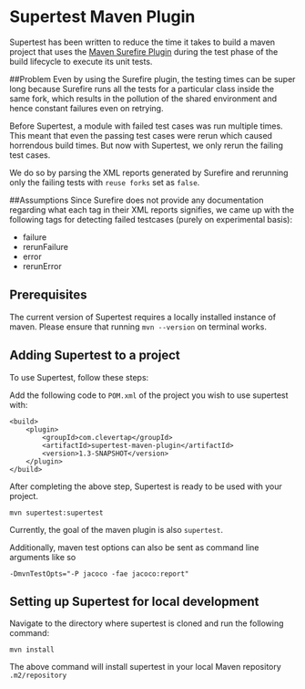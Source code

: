# Supertest Maven Plugin
Supertest has been written to reduce the time it takes to build a maven project that uses the [Maven Surefire Plugin](https://maven.apache.org/surefire/maven-surefire-plugin/) during the test phase of the build lifecycle to execute its unit tests.

##Problem
Even by using the Surefire plugin, the testing times can be super long because Surefire runs all the tests for a particular class inside the same fork, which results in the pollution of the shared environment and hence constant failures even on retrying. 

Before Supertest, a module with failed test cases was run multiple times. This meant that even the passing test cases were rerun which caused horrendous build times. But now with Supertest, we only rerun the failing test cases.

We do so by parsing the XML reports generated by Surefire and rerunning only the failing tests with `reuse forks` set as `false`.


##Assumptions
Since Surefire does not provide any documentation regarding what each tag in their XML reports signifies, we came up with the following tags for detecting failed testcases (purely on experimental basis): 
* failure
* rerunFailure
* error
* rerunError

## Prerequisites
The current version of Supertest requires a locally installed instance of maven. Please ensure that running `mvn --version` on terminal works.

## Adding Supertest to a project

To use Supertest, follow these steps:

Add the following code to `POM.xml` of the project you wish to use supertest with:
```
<build>
    <plugin>
        <groupId>com.clevertap</groupId>
        <artifactId>supertest-maven-plugin</artifactId>
        <version>1.3-SNAPSHOT</version>
    </plugin>
</build>
```
After completing the above step, Supertest is ready to be used with your project.
```
mvn supertest:supertest
```
Currently, the goal of the maven plugin is also `supertest`.

Additionally, maven test options can also be sent as command line arguments like so
```
-DmvnTestOpts="-P jacoco -fae jacoco:report"
```

## Setting up Supertest for local development


Navigate to the directory where supertest is cloned and run the following command:
```
mvn install
```
The above command will install supertest in your local Maven repository `.m2/repository`